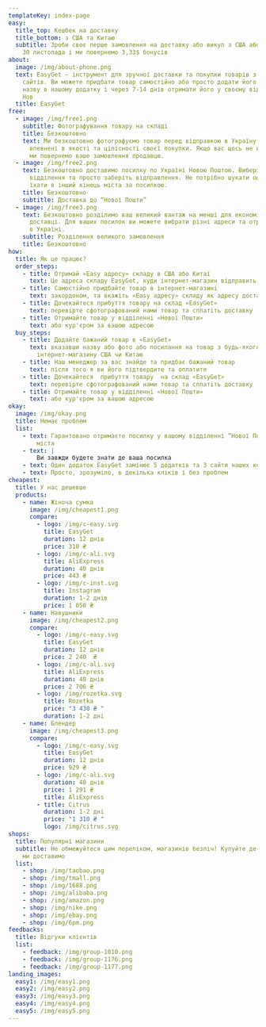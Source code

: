 ```yaml
---
templateKey: index-page
easy:
  title_top: Кешбек на доставку
  title_bottom: з США та Китаю
  subtitle: Зроби своє перше замовлення на доставку або викуп з США або Китаю до
    30 листопада і ми повернемо 3,33$ бонусів
about:
  image: /img/about-phone.png
  text: EasyGet — інструмент для зручної доставки та покупки товарів з іноземних
    сайтів. Ви можете придбати товар самостійно або просто додати його фото чи
    назву в нашому додатку і через 7-14 днів отримати його у своєму відділенні
    Нов
  title: EasyGet
free:
  - image: /img/free1.png
    subtitle: Фотографування товару на складi
    title: Безкоштовно
    text: Ми безкоштовно фотографуємо товар перед відправкою в Україну. Ви будете
      впевнені в якості та цілісності своєї покупки. Якщо вас щось не влаштовує,
      ми повернемо ваше замовлення продавцю.
  - image: /img/free2.png
    text: Безкоштовно доставимо посилку по Україні Новою Поштою. Виберіть найближче
      відділення та просто заберіть відправлення. Не потрібно шукати офіс чи
      їхати в інший кінець міста за посилкою.
    title: Безкоштовно
    subtitle: Доставка до “Нової Пошти”
  - image: /img/free3.png
    text: Безкоштовно розділимо ваш великий вантаж на менші для економії на
      доставці. Для ваших посилок ви можете вибрати різні адреси та отримувачів
      в Україні.
    subtitle: Розділення великого замовлення
    title: Безкоштовно
how:
  title: Як це працює?
  order_steps:
    - title: Отримай «Easy адресу» складу в США або Китаї
      text: Це адреса складу EasyGet, куди інтернет-магазин вiдправить ваше замовлення
    - title: Самостiйно придбайте товар в інтернет-магазинi
      text: закордоном, та вкажіть «Easy адресу» складу як адресу доставки
    - title: Дочекайтеся прибуття товару на склад «EasyGet»
      text: перевiрте сфотографований нами товар та сплатiть доставку
    - title: Отримайте товар у відділеннi «Нової Пошти»
      text: або кур'єром за вашою адресою
  buy_steps:
    - title: Додайте бажаний товар в «EasyGet»
      text: вказавши назву або фото або посилання на товар з будь-якого
        інтернет-магазину США чи Китаю
    - title: Наш менеджер за вас знайде та придбає бажаний товар
      text: після того я ви його підтвердите та оплатите
    - title: Дочекайтеся  прибуття товару  на склад «EasyGet»
      text: перевiрте сфотографований нами товар та сплатiть доставку
    - title: Отримайте товар у відділеннi «Нової Пошти»
      text: або кур'єром за вашою адресою
okay:
  image: /img/okay.png
  title: Немає проблем
  list:
    - text: Гарантовано отримаєте посилку у вашому відділенні “Нової Пошти” вашого
        міста
    - text: |
        Ви завжди будете знати де ваша посилка
    - text: Один додаток EasyGet замінює 5 додатків та 3 сайти наших конкурентів
    - text: Просто, зрозуміло, в декілька кліків і без проблем
cheapest:
  title: У нас дешевше
  products:
    - name: Жіноча сумка
      image: /img/cheapest1.png
      compare:
        - logo: /img/c-easy.svg
          title: EasyGet
          duration: 12 днів
          price: 310 ₴
        - logo: /img/c-ali.svg
          title: AliExpress
          duration: 40 днів
          price: 443 ₴
        - logo: /img/c-inst.svg
          title: Instagram
          duration: 1-2 днiв
          price: 1 050 ₴
    - name: Навушники
      image: /img/cheapest2.png
      compare:
        - logo: /img/c-easy.svg
          title: EasyGet
          duration: 12 днів
          price: 2 240  ₴
        - logo: /img/c-ali.svg
          title: AliExpress
          duration: 40 днів
          price: 2 706 ₴
        - logo: /img/rozetka.svg
          title: Rozetka
          price: "3 430 ₴ "
          duration: 1-2 днi
    - name: Блендер
      image: /img/cheapest3.png
      compare:
        - logo: /img/c-easy.svg
          title: EasyGet
          duration: 12 днів
          price: 929 ₴
        - logo: /img/c-ali.svg
          duration: 40 днів
          price: 1 291 ₴
          title: AliExpress
        - title: Citrus
          duration: 1-2 днi
          price: "1 310 ₴ "
          logo: /img/citrus.svg
shops:
  title: Популярні магазини
  subtitle: Не обмежуйтеся цим переліком, магазинів безліч! Купуйте де-завгодно,
    ми доставимо
  list:
    - shop: /img/taobao.png
    - shop: /img/tmall.png
    - shop: /img/1688.png
    - shop: /img/alibaba.png
    - shop: /img/amazon.png
    - shop: /img/nike.png
    - shop: /img/ebay.png
    - shop: /img/6pm.png
feedbacks:
  title: Відгуки клієнтів
  list:
    - feedback: /img/group-1010.png
    - feedback: /img/group-1176.png
    - feedback: /img/group-1177.png
landing_images:
  easy1: /img/easy1.png
  easy2: /img/easy2.png
  easy3: /img/easy3.png
  easy4: /img/easy4.png
  easy5: /img/easy5.png
---
```

